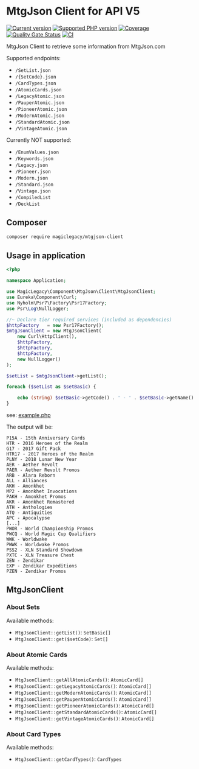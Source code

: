 # MtgJson Client for API V5

[![Current version](https://img.shields.io/packagist/v/magiclegacy/mtgjson-client.svg?logo=composer)](https://packagist.org/packages/magiclegacy/mtgjson-client)
[![Supported PHP version](https://img.shields.io/static/v1?logo=php&label=PHP&message=%5E7.4&color=777bb4)](https://packagist.org/packages/magiclegacy/mtgjson-client)
[![Coverage](https://sonarcloud.io/api/project_badges/measure?project=MagicLegacy_mtgjson-client&metric=coverage)](https://sonarcloud.io/dashboard?id=MagicLegacy_mtgjson-client)
[![Quality Gate Status](https://sonarcloud.io/api/project_badges/measure?project=MagicLegacy_mtgjson-client&metric=alert_status)](https://sonarcloud.io/dashboard?id=MagicLegacy_mtgjson-client)
[![CI](https://github.com/MagicLegacy/mtgjson-client/workflows/CI/badge.svg)](https://github.com/MagicLegacy/mtgjson-client/actions)

MtgJson Client to retrieve some information from MtgJson.com

Supported endpoints:
 * `/SetList.json`
 * `/{SetCode}.json`
 * `/CardTypes.json`
 * `/AtomicCards.json`
 * `/LegacyAtomic.json`
 * `/PauperAtomic.json`
 * `/PioneerAtomic.json`
 * `/ModernAtomic.json`
 * `/StandardAtomic.json`
 * `/VintageAtomic.json`

Currently NOT supported:
 * `/EnumValues.json`
 * `/Keywords.json`
 * `/Legacy.json`
 * `/Pioneer.json`
 * `/Modern.json`
 * `/Standard.json`
 * `/Vintage.json`
 * `/CompiledList`
 * `/DeckList`

## Composer
```bash
composer require magiclegacy/mtgjson-client
```

## Usage in application
```php
<?php

namespace Application;

use MagicLegacy\Component\MtgJson\Client\MtgJsonClient;
use Eureka\Component\Curl;
use Nyholm\Psr7\Factory\Psr17Factory;
use Psr\Log\NullLogger;

//~ Declare tier required services (included as dependencies)
$httpFactory   = new Psr17Factory();
$mtgJsonClient = new MtgJsonClient(
    new Curl\HttpClient(),
    $httpFactory,
    $httpFactory,
    $httpFactory,
    new NullLogger()
);

$setList = $mtgJsonClient->getList();

foreach ($setList as $setBasic) {

    echo (string) $setBasic->getCode() . ' - ' . $setBasic->getName() . PHP_EOL;
}
```
see: [example.php](./examples/SetList.php)

The output will be:
```text
P15A - 15th Anniversary Cards
HTR - 2016 Heroes of the Realm
G17 - 2017 Gift Pack
HTR17 - 2017 Heroes of the Realm
PLNY - 2018 Lunar New Year
AER - Aether Revolt
PAER - Aether Revolt Promos
ARB - Alara Reborn
ALL - Alliances
AKH - Amonkhet
MP2 - Amonkhet Invocations
PAKH - Amonkhet Promos
AKR - Amonkhet Remastered
ATH - Anthologies
ATQ - Antiquities
APC - Apocalypse
[...]
PWOR - World Championship Promos
PWCQ - World Magic Cup Qualifiers
WWK - Worldwake
PWWK - Worldwake Promos
PSS2 - XLN Standard Showdown
PXTC - XLN Treasure Chest
ZEN - Zendikar
EXP - Zendikar Expeditions
PZEN - Zendikar Promos
```

## MtgJsonClient

### About Sets

Available methods:
 * `MtgJsonClient::getList()`: `SetBasic[]`
 * `MtgJsonClient::get($setCode)`: `Set[]`
 
 
### About Atomic Cards

Available methods:
 * `MtgJsonClient::getAllAtomicCards()`: `AtomicCard[]`
 * `MtgJsonClient::getLegacyAtomicCards()`: `AtomicCard[]`
 * `MtgJsonClient::getModernAtomicCards()`: `AtomicCard[]`
 * `MtgJsonClient::getPauperAtomicCards()`: `AtomicCard[]`
 * `MtgJsonClient::getPioneerAtomicCards()`: `AtomicCard[]`
 * `MtgJsonClient::getStandardAtomicCards()`: `AtomicCard[]`
 * `MtgJsonClient::getVintageAtomicCards()`: `AtomicCard[]`
  
### About Card Types

Available methods:
 * `MtgJsonClient::getCardTypes()`: `CardTypes`
